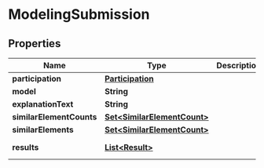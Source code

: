 

# ModelingSubmission


## Properties

| Name | Type | Description | Notes |
|------------ | ------------- | ------------- | -------------|
|**participation** | [**Participation**](Participation.md) |  |  [optional] |
|**model** | **String** |  |  [optional] |
|**explanationText** | **String** |  |  [optional] |
|**similarElementCounts** | [**Set&lt;SimilarElementCount&gt;**](SimilarElementCount.md) |  |  [optional] |
|**similarElements** | [**Set&lt;SimilarElementCount&gt;**](SimilarElementCount.md) |  |  [optional] |
|**results** | [**List&lt;Result&gt;**](Result.md) |  |  [optional] [readonly] |



